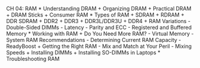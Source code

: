CH 04: RAM
    * Understanding DRAM
        + Organizing DRAM
        + Practical DRAM
        + DRAM Sticks
        + Consumer RAM
    * Types of RAM
        + SDRAM
        + RDRAM
        + DDR SDRAM
        + DDR2
        + DDR3
        + DDR3L/DDR3U
        + DDR4
        + RAM Variations
          - Double-Sided DIMMs
          - Latency
          - Parity and ECC
          - Registered and Buffered Memory
    * Working with RAM
        + Do You Need More RAM?
          - Virtual Memory
          - System RAM Recommendations
          - Determining Current RAM Capacity
          - ReadyBoost
        + Getting the Right RAM
          - Mix and Match at Your Peril
          - Mixing Speeds
        + Installing DIMMs
        + Installing SO-DIMMs in Laptops
    * Troubleshooting RAM
    

